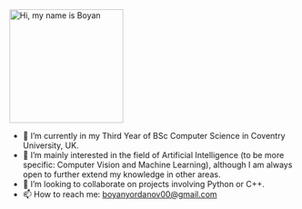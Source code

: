 <img src="https://github.com/Boyan-Yordanov/Boyan-Yordanov/extras/hi.gif?raw=true" width="200px" alt="Hi, my name is Boyan" title="Hi, my name is Boyan"/>

- 🌱 I’m currently in my Third Year of BSc Computer Science in Coventry University, UK.  
- 👀 I’m mainly interested in the field of Artificial Intelligence (to be more specific: Computer Vision and Machine Learning), although I am always open to further extend my knowledge in other areas.
- 💞️ I’m looking to collaborate on projects involving Python or C++.
- 📫 How to reach me: boyanyordanov00@gmail.com



